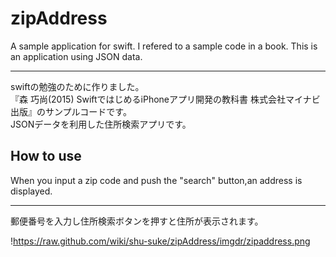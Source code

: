 # zipAddress
A sample application for swift. I refered to a sample code in a book. This is an application using JSON data. 
  ***
swiftの勉強のために作りました。  
『森 巧尚(2015) SwiftではじめるiPhoneアプリ開発の教科書  株式会社マイナビ出版』のサンプルコードです。  
JSONデータを利用した住所検索アプリです。
## How to use
When you input a zip code and push the "search" button,an address is displayed.  
  ***
郵便番号を入力し住所検索ボタンを押すと住所が表示されます。  
  
!https://raw.github.com/wiki/shu-suke/zipAddress/imgdr/zipaddress.png
